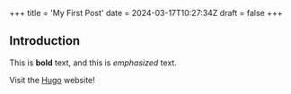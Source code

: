 +++
title = 'My First Post'
date = 2024-03-17T10:27:34Z
draft = false
+++

## Introduction

This is **bold** text, and this is *emphasized* text.

Visit the [Hugo](https://gohugo.io) website!

